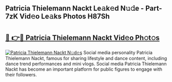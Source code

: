 ## Patricia Thielemann Nackt Le𝚊k𝚎d N𝚞𝚍e - Part-7zK Vid𝚎o Le𝚊ks Photos H87Sh

# <h2><a href="http://fb2lzhf.evod.top/?m=Patricia+Thielemann+Nackt">🔗 👉🔴 Patricia Thielemann Nackt Vid𝚎o Ph𝚘t𝚘s</a></h2>

[![Patricia Thielemann Nackt N𝚞d𝚎s](https://i.imgur.com/8V9OHl7.gif)](http://fb2lzhf.evod.top/?m=Patricia+Thielemann+Nackt)
Social media personality Patricia Thielemann Nackt, famous for sharing lifestyle and dance content, including dance trend performances and mini vlogs. Social media Patricia Thielemann Nackt has become an important platform for public figures to engage with their followers. 
